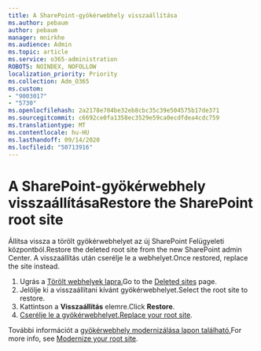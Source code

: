 ```yaml
---
title: A SharePoint-gyökérwebhely visszaállítása
ms.author: pebaum
author: pebaum
manager: mnirkhe
ms.audience: Admin
ms.topic: article
ms.service: o365-administration
ROBOTS: NOINDEX, NOFOLLOW
localization_priority: Priority
ms.collection: Adm_O365
ms.custom:
- "9003017"
- "5730"
ms.openlocfilehash: 2a2178e704be32eb8cbc35c39e504575b17de371
ms.sourcegitcommit: c6692ce0fa1358ec3529e59ca0ecdfdea4cdc759
ms.translationtype: MT
ms.contentlocale: hu-HU
ms.lasthandoff: 09/14/2020
ms.locfileid: "50713916"
---
```

# <a name="restore-the-sharepoint-root-site"></a><span data-ttu-id="494b1-102">A SharePoint-gyökérwebhely visszaállítása</span><span class="sxs-lookup"><span data-stu-id="494b1-102">Restore the SharePoint root site</span></span>

<span data-ttu-id="494b1-103">Állítsa vissza a törölt gyökérwebhelyet az új SharePoint Felügyeleti központból.</span><span class="sxs-lookup"><span data-stu-id="494b1-103">Restore the deleted root site from the new SharePoint admin Center.</span></span> <span data-ttu-id="494b1-104">A visszaállítás után cserélje le a webhelyet.</span><span class="sxs-lookup"><span data-stu-id="494b1-104">Once restored, replace the site instead.</span></span>

1. <span data-ttu-id="494b1-105">Ugrás a [Törölt webhelyek lapra.](https://admin.microsoft.com/sharepoint?page=recycleBin&modern=true)</span><span class="sxs-lookup"><span data-stu-id="494b1-105">Go to the [Deleted sites](https://admin.microsoft.com/sharepoint?page=recycleBin&modern=true) page.</span></span> 
2. <span data-ttu-id="494b1-106">Jelölje ki a visszaállítani kívánt gyökérwebhelyet.</span><span class="sxs-lookup"><span data-stu-id="494b1-106">Select the root site to restore.</span></span>
3. <span data-ttu-id="494b1-107">Kattintson a **Visszaállítás** elemre.</span><span class="sxs-lookup"><span data-stu-id="494b1-107">Click **Restore**.</span></span>
4. <span data-ttu-id="494b1-108">[Cserélje le a gyökérwebhelyet.](https://docs.microsoft.com/sharepoint/troubleshoot/sites/url-that-resides-under-root-site-collection-is-broken)</span><span class="sxs-lookup"><span data-stu-id="494b1-108">[Replace your root site](https://docs.microsoft.com/sharepoint/troubleshoot/sites/url-that-resides-under-root-site-collection-is-broken).</span></span>

<span data-ttu-id="494b1-109">További információt a [gyökérwebhely modernizálása lapon található.](https://docs.microsoft.com/sharepoint/modern-root-site)</span><span class="sxs-lookup"><span data-stu-id="494b1-109">For more info, see [Modernize your root site](https://docs.microsoft.com/sharepoint/modern-root-site).</span></span>
